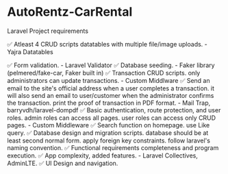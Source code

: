 # AutoRentz-CarRental
Laravel Project requirements

✅ Atleast 4 CRUD scripts datatables with multiple file/image uploads. - Yajra Datatables

✅ Form validation. - Laravel Validator
✅ Database seeding. - Faker library (pelmered/fake-car, Faker built in)
✅ Transaction CRUD scripts. only administrators can update transactions. - Custom Middlware
✅ Send an email to the site's official address when a user completes a transaction. it will also send an email to user/customer when the administrator confirms the transaction.  print the proof of transaction in PDF format. -  Mail Trap, barryvdh/laravel-dompdf
✅ Basic authentication, route protection, and user roles. admin roles can access all pages. user roles can access only CRUD pages. - Custom Middleware
✅ Search function on homepage. use Like query. 
✅ Database design and migration scripts. database should be at least second normal form. apply foreign key constraints. follow laravel's naming convention.
✅ Functional requirements completeness and program execution. 
✅ App complexity, added features. - Laravel Collectives, AdminLTE.
✅ UI Design and navigation.
